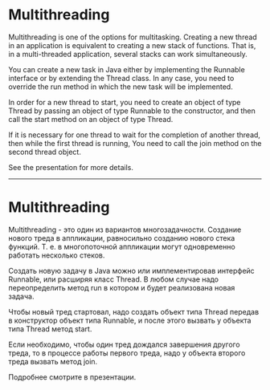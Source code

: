 # Multithreading

Multithreading is one of the options for multitasking.
Creating a new thread in an application is equivalent to creating a new stack of functions.
That is, in a multi-threaded application, several stacks can work simultaneously.

You can create a new task in Java either by implementing the Runnable interface or by extending the Thread class.
In any case, you need to override the run method in which the new task will be implemented.

In order for a new thread to start, you need to create an object of type Thread by passing an object of type Runnable to the constructor,
and then call the start method on an object of type Thread.

If it is necessary for one thread to wait for the completion of another thread, then while the first thread is running,
You need to call the join method on the second thread object.

See the presentation for more details.

-----------------------------------------

# Multithreading

Multithreading - это один из вариантов многозадачности. 
Создание нового треда в аппликации, равносильно созданию нового стека функций.
Т. е. в многопоточной аппликации могут одновременно работать несколько стеков.

Создать новую задачу в Java можно или имплементировав интерфейс Runnable, или расширяя класс Thread. 
В любом случае надо переопределить метод run в котором и будет реализована новая задача.

Чтобы новый тред стартовал, надо создать объект типа Thread передав в конструктор объект типа Runnable, 
и после этого вызвать у объекта типа Thread метод start.

Если необходимо, чтобы один тред дождался завершения другого треда, то в процессе работы первого треда, 
надо у объекта второго треда вызвать метод join.

Подробнее смотрите в презентации.

